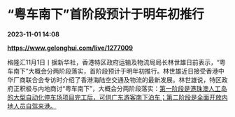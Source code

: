# “粤车南下”首阶段预计于明年初推行

**2023-11-01 14:08**

**https://www.gelonghui.com/live/1277009**

格隆汇11月1日丨据新华社，香港特区政府运输及物流局局长林世雄日前表示，“粤车南下”大概会分两阶段落实，首阶段预计于明年初推行。林世雄近日接受香港中华厂商联合会专访时介绍了香港海陆空交通及物流的最新发展。林世雄说，特区政府正积极与内地商讨“粤车南下”，大概会分两阶段落实：<u>第一阶段是港珠澳人工岛的大型自动化停车场项目完工后，可供广东游客南下泊车；第二阶段是全面开放内地人员自驾来港。</u>